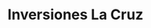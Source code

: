 ---
title: "Inversiones La Cruz"
url: /miraflores/inversiones-la-cruz-avenida-ricardo-palma/
shop: Leiher
---